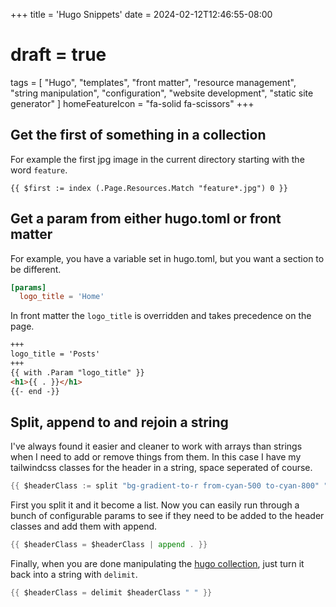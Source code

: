 +++
title = 'Hugo Snippets'
date = 2024-02-12T12:46:55-08:00
# draft = true
tags = [
  "Hugo",
  "templates",
  "front matter",
  "resource management",
  "string manipulation",
  "configuration",
  "website development",
  "static site generator"
]
homeFeatureIcon = "fa-solid fa-scissors"
+++

## Get the first of something in a collection

For example the first jpg image in the current directory starting with the word `feature`.

```
{{ $first := index (.Page.Resources.Match "feature*.jpg") 0 }}
```

## Get a param from either hugo.toml or front matter

For example, you have a variable set in hugo.toml, but you want a section to be different.

```hugo.toml
[params]
  logo_title = 'Home'
```
In front matter the `logo_title` is overridden and takes precedence on the page.
```content/posts/_index.md
+++
logo_title = 'Posts'
+++
{{ with .Param "logo_title" }}
<h1>{{ . }}</h1>
{{- end -}}
```

## Split, append to and rejoin a string

I've always found it easier and cleaner to work with arrays than strings when I need to add or remove things from them. In this case I have my tailwindcss classes for the header in a string, space seperated of course.

```go
{{ $headerClass := split "bg-gradient-to-r from-cyan-500 to-cyan-800" " " }} 
```

First you split it and it become a list. Now you can easily run through a bunch of configurable params to see if they need to be added to the header classes and add them with append.

```go
{{ $headerClass = $headerClass | append . }}
```

Finally, when you are done manipulating the [hugo collection](https://gohugo.io/functions/collections/), just turn it back into a string with `delimit`.

```go
{{ $headerClass = delimit $headerClass " " }}
```